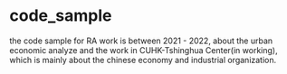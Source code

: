 # code_sample
the code sample for RA work is between 2021 - 2022, about the urban economic analyze and the work in CUHK-Tshinghua Center(in working), which is mainly about the chinese economy and industrial
organization.
